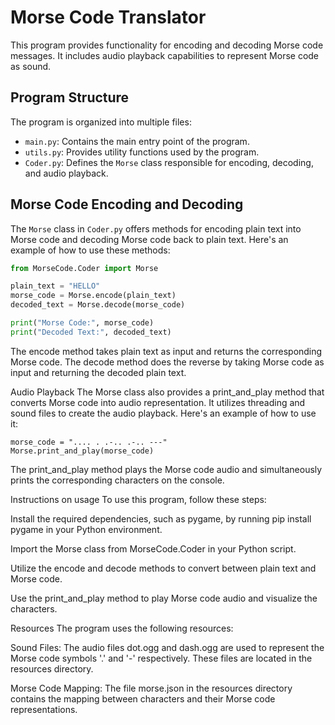 
# Morse Code Translator

This program provides functionality for encoding and decoding Morse code messages. It includes audio playback capabilities to represent Morse code as sound.

## Program Structure

The program is organized into multiple files:

- `main.py`: Contains the main entry point of the program.
- `utils.py`: Provides utility functions used by the program.
- `Coder.py`: Defines the `Morse` class responsible for encoding, decoding, and audio playback.

## Morse Code Encoding and Decoding

The `Morse` class in `Coder.py` offers methods for encoding plain text into Morse code and decoding Morse code back to plain text. Here's an example of how to use these methods:

```python
from MorseCode.Coder import Morse

plain_text = "HELLO"
morse_code = Morse.encode(plain_text)
decoded_text = Morse.decode(morse_code)

print("Morse Code:", morse_code)
print("Decoded Text:", decoded_text)
 ```

The encode method takes plain text as input and returns the corresponding Morse code. The decode method does the reverse by taking Morse code as input and returning the decoded plain text.

Audio Playback
The Morse class also provides a print_and_play method that converts Morse code into audio representation. It utilizes threading and sound files to create the audio playback. Here's an example of how to use it:

```
morse_code = ".... . .-.. .-.. ---"
Morse.print_and_play(morse_code)
```
The print_and_play method plays the Morse code audio and simultaneously prints the corresponding characters on the console.

Instructions on usage
To use this program, follow these steps:

Install the required dependencies, such as pygame, by running pip install pygame in your Python environment.

Import the Morse class from MorseCode.Coder in your Python script.

Utilize the encode and decode methods to convert between plain text and Morse code.

Use the print_and_play method to play Morse code audio and visualize the characters.

Resources
The program uses the following resources:

Sound Files: The audio files dot.ogg and dash.ogg are used to represent the Morse code symbols '.' and '-' respectively. These files are located in the resources directory.

Morse Code Mapping: The file morse.json in the resources directory contains the mapping between characters and their Morse code representations.

